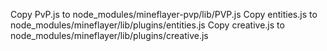 Copy PvP.js to node_modules/mineflayer-pvp/lib/PVP.js
Copy entities.js to node_modules/mineflayer/lib/plugins/entities.js
Copy creative.js to node_modules/mineflayer/lib/plugins/creative.js

